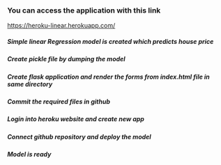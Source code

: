 ### You can access the application with this link
https://heroku-linear.herokuapp.com/
##### Simple linear Regression model is created which predicts house price
##### Create pickle file by dumping the model
##### Create flask application and render the forms from index.html file in same directory
##### Commit the required files in github
##### Login into heroku website and create new app
##### Connect github repository and deploy the model
##### Model is ready
